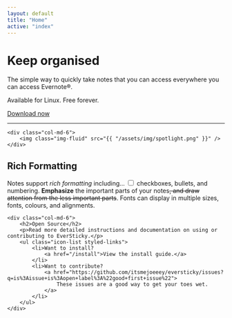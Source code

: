 ```yaml
---
layout: default
title: "Home"
active: "index"
---
```


<div class="row pb-5">
    <div class="col-md-6">
        <h1>Keep organised</h1>
        <p class="lead">The simple way to quickly take notes that you can access everywhere you can access Evernote®.</p>
        <p>Available for Linux. Free forever.</p>
        <a class="btn btn-primary mr-3" href="/install" role="button">Download now</a>
        <hr class="my-5 w-25 mx-0">
    </div>

    <div class="col-md-6">
        <img class="img-fluid" src="{{ "/assets/img/spotlight.png" }}" />
    </div>
</div>

<div class="row">
    <div class="col-md-6">
        <h2>Rich Formatting</h2>
        <p>Notes support <i>rich formatting</i> including... <input type="checkbox" /> checkboxes, bullets, and numbering. <b>Emphasize</b> the important parts of your notes<strike>, and draw attention from the less important parts</strike>. Fonts can display in multiple sizes, fonts, colours, and alignments.</p>
    </div>

    <div class="col-md-6">
        <h2>Open Source</h2>
        <p>Read more detailed instructions and documentation on using or contributing to EverSticky.</p>
        <ul class="icon-list styled-links">
            <li>Want to install?
                <a href="/install">View the install guide.</a>
            </li>
            <li>Want to contribute? 
                <a href="https://github.com/itsmejoeeey/eversticky/issues?q=is%3Aissue+is%3Aopen+label%3A%22good+first+issue%22">
                    These issues are a good way to get your toes wet.
                </a>
            </li>
        </ul>
    </div>
</div>

